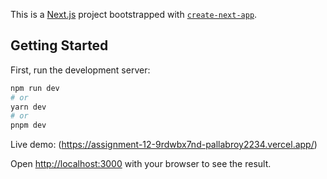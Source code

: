 This is a [Next.js](https://nextjs.org/) project bootstrapped with [`create-next-app`](https://github.com/vercel/next.js/tree/canary/packages/create-next-app).

## Getting Started

First, run the development server:

```bash
npm run dev
# or
yarn dev
# or
pnpm dev
```

Live demo: (https://assignment-12-9rdwbx7nd-pallabroy2234.vercel.app/)

Open [http://localhost:3000](http://localhost:3000) with your browser to see the result.
